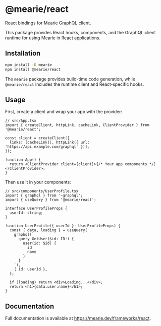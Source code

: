 # @mearie/react

React bindings for Mearie GraphQL client.

This package provides React hooks, components, and the GraphQL client runtime
for using Mearie in React applications.

## Installation

```bash
npm install -D mearie
npm install @mearie/react
```

The `mearie` package provides build-time code generation, while `@mearie/react`
includes the runtime client and React-specific hooks.

## Usage

First, create a client and wrap your app with the provider:

```tsx
// src/App.tsx
import { createClient, httpLink, cacheLink, ClientProvider } from '@mearie/react';

const client = createClient({
  links: [cacheLink(), httpLink({ url: 'https://api.example.com/graphql' })],
});

function App() {
  return <ClientProvider client={client}>{/* Your app components */}</ClientProvider>;
}
```

Then use it in your components:

```tsx
// src/components/UserProfile.tsx
import { graphql } from '~graphql';
import { useQuery } from '@mearie/react';

interface UserProfileProps {
  userId: string;
}

function UserProfile({ userId }: UserProfileProps) {
  const { data, loading } = useQuery(
    graphql(`
      query GetUser($id: ID!) {
        user(id: $id) {
          id
          name
        }
      }
    `),
    { id: userId },
  );

  if (loading) return <div>Loading...</div>;
  return <h1>{data.user.name}</h1>;
}
```

## Documentation

Full documentation is available at <https://mearie.dev/frameworks/react>.
